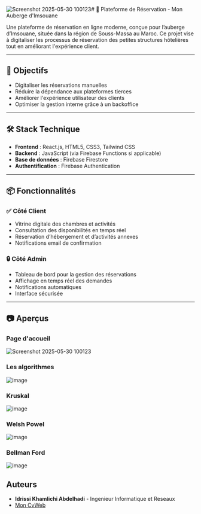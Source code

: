 ![Screenshot 2025-05-30 100123](https://github.com/user-attachments/assets/b08f5a9c-e310-4530-ac7e-5043b6ade2dc)# 🌊 Plateforme de Réservation - Mon Auberge d'Imsouane

Une plateforme de réservation en ligne moderne, conçue pour l’auberge d’Imsouane, située dans la région de Souss-Massa au Maroc. Ce projet vise à digitaliser les processus de réservation des petites structures hôtelières tout en améliorant l'expérience client.

---

## 🚀 Objectifs

- Digitaliser les réservations manuelles
- Réduire la dépendance aux plateformes tierces
- Améliorer l'expérience utilisateur des clients
- Optimiser la gestion interne grâce à un backoffice

---

## 🛠️ Stack Technique

- **Frontend** : React.js, HTML5, CSS3, Tailwind CSS  
- **Backend** : JavaScript (via Firebase Functions si applicable)  
- **Base de données** : Firebase Firestore  
- **Authentification** : Firebase Authentication  

---

## 📦 Fonctionnalités

### ✅ Côté Client
- Vitrine digitale des chambres et activités
- Consultation des disponibilités en temps réel
- Réservation d’hébergement et d’activités annexes
- Notifications email de confirmation

### 🔒 Côté Admin
- Tableau de bord pour la gestion des réservations
- Affichage en temps réel des demandes
- Notifications automatiques
- Interface sécurisée

---

## 📷 Aperçus


### Page d'accueil 
![Screenshot 2025-05-30 100123](https://github.com/user-attachments/assets/d82cfab0-de29-49cc-9ba4-cacd5667923c)
### Les algorithmes 
![image](https://github.com/user-attachments/assets/12f307c7-1ec0-47fa-b864-62a79413a909)
### Kruskal 
![image](https://github.com/user-attachments/assets/2651f13e-9373-42e6-ac85-e3d8a34b09f0)
### Welsh Powel
![image](https://github.com/user-attachments/assets/0c21c0f2-5106-4ed9-9076-71485152defd)
### Bellman Ford
![image](https://github.com/user-attachments/assets/115757c5-b463-4b4f-bfad-9496d130bb73)

  
## Auteurs

- **Idrissi Khamlichi Abdelhadi** - Ingenieur Informatique et Reseaux
-   [Mon CvWeb](https://ik-abdou.vercel.app/)



